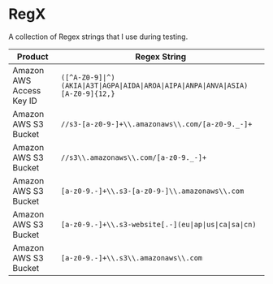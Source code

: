 # RegX

A collection of Regex strings that I use during testing.

| Product | Regex String |
| - | - |
| Amazon AWS Access Key ID | ``` ([^A-Z0-9]\|^)(AKIA\|A3T\|AGPA\|AIDA\|AROA\|AIPA\|ANPA\|ANVA\|ASIA)[A-Z0-9]{12,} ``` |
| Amazon AWS S3 Bucket | ```//s3-[a-z0-9-]+\\.amazonaws\\.com/[a-z0-9._-]+``` |
| Amazon AWS S3 Bucket | ```//s3\\.amazonaws\\.com/[a-z0-9._-]+``` |
| Amazon AWS S3 Bucket | ```[a-z0-9.-]+\\.s3-[a-z0-9-]\\.amazonaws\\.com``` |
| Amazon AWS S3 Bucket | ```[a-z0-9.-]+\\.s3-website[.-](eu\|ap\|us\|ca\|sa\|cn)``` |
| Amazon AWS S3 Bucket | ```[a-z0-9.-]+\\.s3\\.amazonaws\\.com``` |
